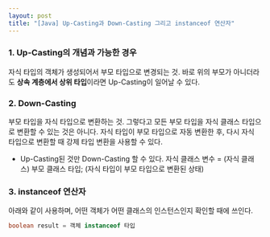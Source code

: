 ```yaml
---
layout: post
title: "[Java] Up-Casting과 Down-Casting 그리고 instanceof 연산자"
---
```


### 1. Up-Casting의 개념과 가능한 경우
자식 타입의 객체가 생성되어서 부모 타입으로 변경되는 것. 바로 위의 부모가 아니더라도 **상속 계층에서 상위 타입**이라면 Up-Casting이 일어날 수 있다.

### 2. Down-Casting
부모 타입을 자식 타입으로 변환하는 것. 그렇다고 모든 부모 타입을 자식 클래스 타입으로 변환할 수 있는 것은 아니다. 자식 타입이 부모 타입으로 자동 변환한 후, 다시 자식 타입으로 변환할 때 강제 타입 변환을 사용할 수 있다.

- Up-Casting된 것만 Down-Casting 할 수 있다.
		자식 클래스 변수 = (자식 클래스) 부모 클래스 타입;
        								(자식 타입이 부모 타입으로 변환된 상태)
                                        
### 3. instanceof 연산자
아래와 같이 사용하며, 어떤 객체가 어떤 클래스의 인스턴스인지 확인할 때에 쓰인다.

```java
boolean result = 객체 instanceof 타입
```